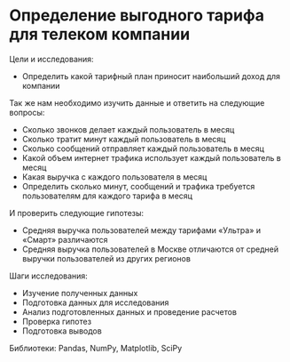 # Определение выгодного тарифа для телеком компании

Цели и исследования:

* Определить какой тарифный план приносит наибольший доход для компании

Так же нам необходимо изучить данные и ответить на следующие вопросы:
* Сколько звонков делает каждый пользователь в месяц
* Сколько тратит минут каждый пользователь в месяц
* Сколько сообщений отправляет каждый пользователь в месяц
* Какой объем интернет трафика использует каждый пользователь в месяц
* Какая выручка с каждого пользователя в месяц
* Определить сколько минут, сообщений и трафика требуется пользователям для каждого тарифа в месяц

И проверить следующие гипотезы:
* Средняя выручка пользователей между тарифами «Ультра» и «Смарт» различаются
* Средняя выручка пользователей в Москве отличаются от средней выручки пользователей из других регионов

Шаги исследования:
* Изучение полученных данных
* Подготовка данных для исследования
* Анализ подготовленных данных и проведение расчетов
* Проверка гипотез
* Подготовка выводов

Библиотеки:
Pandas, NumPy, Matplotlib, SciPy